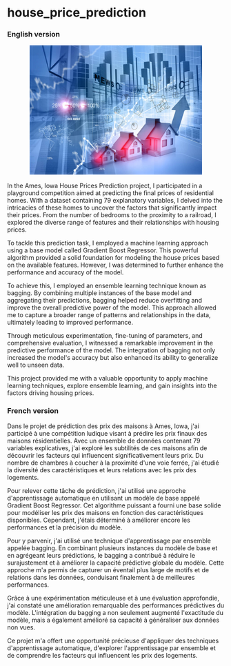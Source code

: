 # house_price_prediction
### English version
<p align="center">
  <img src="https://github.com/ahmadhamad55/house_price_prediction/blob/main/house-price-forecasts%20(1).jpg"  width="400" height="300">
</p>

In the Ames, Iowa House Prices Prediction project, I participated in a playground competition aimed at predicting the final prices of residential homes. With a dataset containing 79 explanatory variables, I delved into the intricacies of these homes to uncover the factors that significantly impact their prices. From the number of bedrooms to the proximity to a railroad, I explored the diverse range of features and their relationships with housing prices.

To tackle this prediction task, I employed a machine learning approach using a base model called Gradient Boost Regressor. This powerful algorithm provided a solid foundation for modeling the house prices based on the available features. However, I was determined to further enhance the performance and accuracy of the model.

To achieve this, I employed an ensemble learning technique known as bagging. By combining multiple instances of the base model and aggregating their predictions, bagging helped reduce overfitting and improve the overall predictive power of the model. This approach allowed me to capture a broader range of patterns and relationships in the data, ultimately leading to improved performance.

Through meticulous experimentation, fine-tuning of parameters, and comprehensive evaluation, I witnessed a remarkable improvement in the predictive performance of the model. The integration of bagging not only increased the model's accuracy but also enhanced its ability to generalize well to unseen data.

This project provided me with a valuable opportunity to apply machine learning techniques, explore ensemble learning, and gain insights into the factors driving housing prices. 

### French version
Dans le projet de prédiction des prix des maisons à Ames, Iowa, j'ai participé à une compétition ludique visant à prédire les prix finaux des maisons résidentielles. Avec un ensemble de données contenant 79 variables explicatives, j'ai exploré les subtilités de ces maisons afin de découvrir les facteurs qui influencent significativement leurs prix. Du nombre de chambres à coucher à la proximité d'une voie ferrée, j'ai étudié la diversité des caractéristiques et leurs relations avec les prix des logements.

Pour relever cette tâche de prédiction, j'ai utilisé une approche d'apprentissage automatique en utilisant un modèle de base appelé Gradient Boost Regressor. Cet algorithme puissant a fourni une base solide pour modéliser les prix des maisons en fonction des caractéristiques disponibles. Cependant, j'étais déterminé à améliorer encore les performances et la précision du modèle.

Pour y parvenir, j'ai utilisé une technique d'apprentissage par ensemble appelée bagging. En combinant plusieurs instances du modèle de base et en agrégeant leurs prédictions, le bagging a contribué à réduire le surajustement et à améliorer la capacité prédictive globale du modèle. Cette approche m'a permis de capturer un éventail plus large de motifs et de relations dans les données, conduisant finalement à de meilleures performances.

Grâce à une expérimentation méticuleuse et à une évaluation approfondie, j'ai constaté une amélioration remarquable des performances prédictives du modèle. L'intégration du bagging a non seulement augmenté l'exactitude du modèle, mais a également amélioré sa capacité à généraliser aux données non vues.

Ce projet m'a offert une opportunité précieuse d'appliquer des techniques d'apprentissage automatique, d'explorer l'apprentissage par ensemble et de comprendre les facteurs qui influencent les prix des logements.
